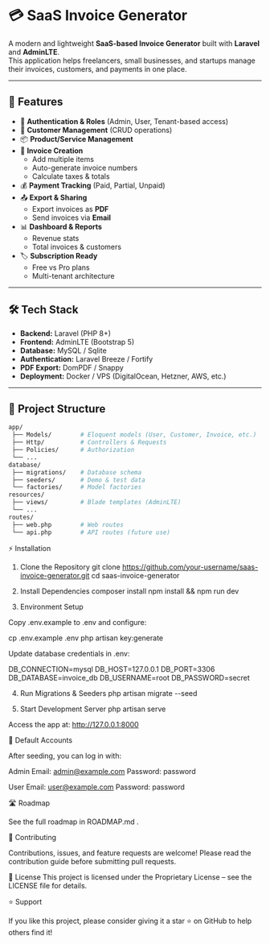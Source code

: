# 💳 SaaS Invoice Generator

A modern and lightweight **SaaS-based Invoice Generator** built with **Laravel** and **AdminLTE**.  
This application helps freelancers, small businesses, and startups manage their invoices, customers, and payments in one place.

---

## 🚀 Features
- 🔑 **Authentication & Roles** (Admin, User, Tenant-based access)
- 👥 **Customer Management** (CRUD operations)
- 📦 **Product/Service Management**
- 🧾 **Invoice Creation**
  - Add multiple items
  - Auto-generate invoice numbers
  - Calculate taxes & totals
- 💰 **Payment Tracking** (Paid, Partial, Unpaid)
- 📤 **Export & Sharing**
  - Export invoices as **PDF**
  - Send invoices via **Email**
- 📊 **Dashboard & Reports**
  - Revenue stats
  - Total invoices & customers
- 🏷️ **Subscription Ready**
  - Free vs Pro plans
  - Multi-tenant architecture

---

## 🛠️ Tech Stack
- **Backend:** Laravel (PHP 8+)
- **Frontend:** AdminLTE (Bootstrap 5)
- **Database:** MySQL / Sqlite
- **Authentication:** Laravel Breeze / Fortify
- **PDF Export:** DomPDF / Snappy
- **Deployment:** Docker / VPS (DigitalOcean, Hetzner, AWS, etc.)

---

## 📂 Project Structure
```bash
app/
 ├── Models/        # Eloquent models (User, Customer, Invoice, etc.)
 ├── Http/          # Controllers & Requests
 ├── Policies/      # Authorization
 └── ...
database/
 ├── migrations/    # Database schema
 ├── seeders/       # Demo & test data
 └── factories/     # Model factories
resources/
 ├── views/         # Blade templates (AdminLTE)
 └── ...
routes/
 ├── web.php        # Web routes
 └── api.php        # API routes (future use)
```

⚡ Installation
1. Clone the Repository
git clone https://github.com/your-username/saas-invoice-generator.git
cd saas-invoice-generator

2. Install Dependencies
composer install
npm install && npm run dev

3. Environment Setup

Copy .env.example to .env and configure:

cp .env.example .env
php artisan key:generate


Update database credentials in .env:

DB_CONNECTION=mysql
DB_HOST=127.0.0.1
DB_PORT=3306
DB_DATABASE=invoice_db
DB_USERNAME=root
DB_PASSWORD=secret

4. Run Migrations & Seeders
php artisan migrate --seed

5. Start Development Server
php artisan serve


Access the app at: http://127.0.0.1:8000

👤 Default Accounts

After seeding, you can log in with:

Admin
Email: admin@example.com
Password: password

User
Email: user@example.com
Password: password

🛣️ Roadmap

See the full roadmap in ROADMAP.md
.

🤝 Contributing

Contributions, issues, and feature requests are welcome!
Please read the contribution guide
 before submitting pull requests.

📜 License
This project is licensed under the Proprietary License – see the LICENSE
 file for details.

 ⭐ Support

If you like this project, please consider giving it a star ⭐ on GitHub to help others find it!